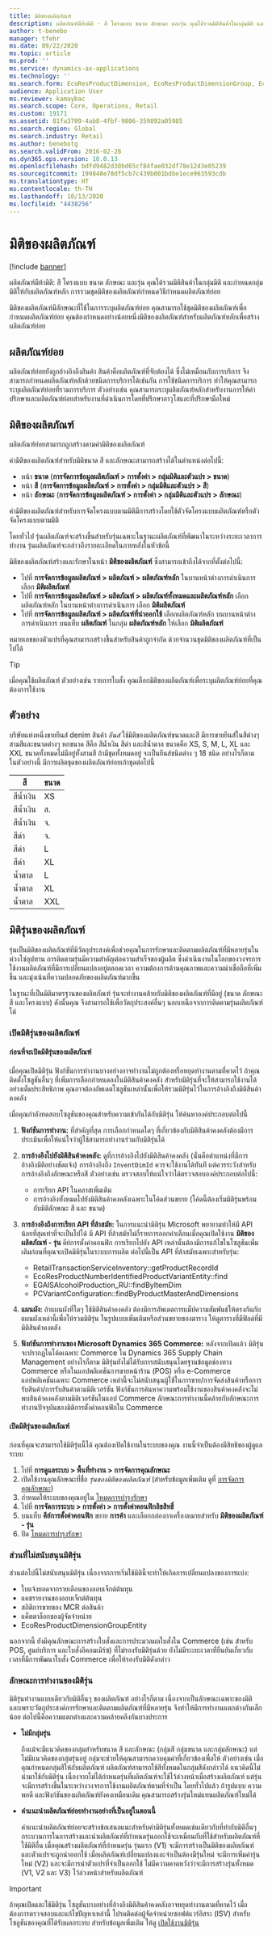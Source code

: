 ```yaml
---
title: มิติของผลิตภัณฑ์
description: ผลิตภัณฑ์มีห้ามิติ - สี โครงแบบ ขนาด ลักษณะ และรุ่น คุณได้รวมมิติสินค้าในกลุ่มมิติ และกำหนดกลุ่มมิติให้กับผลิตภัณฑ์หลัก การรวมชุดมิติของผลิตภัณฑ์กำหนดวิธีกำหนดผลิตภัณฑ์ย่อย
author: t-benebo
manager: tfehr
ms.date: 09/22/2020
ms.topic: article
ms.prod: ''
ms.service: dynamics-ax-applications
ms.technology: ''
ms.search.form: EcoResProductDimension, EcoResProductDimensionGroup, EcoResProductMasterDimension, RetailEcoResColor, RetailEcoResSize, RetailEcoResStyle, EcoResVersionNameLookup, RetailStyleGroupTable
audience: Application User
ms.reviewer: kamaybac
ms.search.scope: Core, Operations, Retail
ms.custom: 19171
ms.assetid: 81fa3709-4ab8-4fbf-9806-359892a05985
ms.search.region: Global
ms.search.industry: Retail
ms.author: benebotg
ms.search.validFrom: 2016-02-28
ms.dyn365.ops.version: 10.0.13
ms.openlocfilehash: bdfd9482d30bd65cf84fae032df78e1243e05239
ms.sourcegitcommit: 199848e78df5cb7c439b001bdbe1ece963593cdb
ms.translationtype: HT
ms.contentlocale: th-TH
ms.lasthandoff: 10/13/2020
ms.locfileid: "4438256"
---
```

# <a name="product-dimensions"></a>มิติของผลิตภัณฑ์

[!include [banner](../includes/banner.md)]

ผลิตภัณฑ์มีห้ามิติ: สี โครงแบบ ขนาด ลักษณะ และรุ่น คุณได้รวมมิติสินค้าในกลุ่มมิติ และกำหนดกลุ่มมิติให้กับผลิตภัณฑ์หลัก การรวมชุดมิติของผลิตภัณฑ์กำหนดวิธีกำหนดผลิตภัณฑ์ย่อย

มิติของผลิตภัณฑ์มีลักษณะที่ใช้ในการระบุผลิตภัณฑ์ย่อย  คุณสามารถใช้ชุดมิติของผลิตภัณฑ์เพื่อกำหนดผลิตภัณฑ์ย่อย คุณต้องกำหนดอย่างน้อยหนึ่งมิติของผลิตภัณฑ์สำหรับผลิตภัณฑ์หลักเพื่อสร้างผลิตภัณฑ์ย่อย

## <a name="product-variants"></a>ผลิตภัณฑ์ย่อย

ผลิตภัณฑ์ย่อยยังถูกอ้างอิงถึงสินค้า สินค้าคือผลิตภัณฑ์ที่จับต้องได้ ซึ่งไม่เหมือนกับการบริการ จึงสามารถกำหนดผลิตภัณฑ์หลักด้วยชนิดการบริการได้เช่นกัน การใช้ชนิดการบริการ ทำให้คุณสามารถระบุผลิตภัณฑ์ย่อยที่รวมการบริการ ตัวอย่างเช่น คุณสามารถระบุผลิตภัณฑ์หลักสำหรับงานการให้คำปรึกษาและผลิตภัณฑ์ย่อยสำหรับงานที่ดำเนินการโดยที่ปรึกษาอาวุโสและที่ปรึกษามือใหม่

## <a name="product-dimensions"></a>มิติของผลิตภัณฑ์

ผลิตภัณฑ์ย่อยสามารถถูกสร้างตามค่ามิติของผลิตภัณฑ์

ค่ามิติของผลิตภัณฑ์สำหรับมิติขนาด สี และลักษณะสามารถสร้างได้ในตำแหน่งต่อไปนี้:

- หน้า **ขนาด** (**การจัดการข้อมูลผลิตภัณฑ์ \> การตั้งค่า \> กลุ่มมิติและตัวแปร \> ขนาด**)
- หน้า **สี** (**การจัดการข้อมูลผลิตภัณฑ์ \> การตั้งค่า \> กลุ่มมิติและตัวแปร \> สี**)
- หน้า **ลักษณะ** (**การจัดการข้อมูลผลิตภัณฑ์ \> การตั้งค่า \> กลุ่มมิติและตัวแปร \> ลักษณะ**)

ค่ามิติของผลิตภัณฑ์สำหรับการจัดโครงแบบตามมิติมีการสร้างโดยใช้ตัวจัดโครงแบบผลิตภัณฑ์หรือตัวจัดโครงแบบตามมิติ 

โดยทั่วไป รุ่นผลิตภัณฑ์จะสร้างขึ้นสำหรับรุ่นเฉพาะในฐานะผลิตภัณฑ์ที่พัฒนาในระหว่างระยะเวลาการทำงาน รุ่นผลิตภัณฑ์จะกล่าวถึงรายละเอียดในภายหลังในหัวข้อนี้

มิติของผลิตภัณฑ์สร้างและรักษาในหน้า **มิติของผลิตภัณฑ์** ซึ่งสามารถเข้าถึงได้จากที่ตั้งต่อไปนี้:

- ไปที่ **การจัดการข้อมูลผลิตภัณฑ์ \> ผลิตภัณฑ์ \> ผลิตภัณฑ์หลัก** ในบานหน้าต่างการดำเนินการ เลือก **มิติผลิตภัณฑ์**
- ไปที่ **การจัดการข้อมูลผลิตภัณฑ์ \> ผลิตภัณฑ์ \> ผลิตภัณฑ์ทั้งหมดและผลิตภัณฑ์หลัก** เลือกผลิตภัณฑ์หลัก  ในบานหน้าต่างการดำเนินการ เลือก **มิติผลิตภัณฑ์**
- ไปที่ **การจัดการข้อมูลผลิตภัณฑ์ \> ผลิตภัณฑ์ที่นำออกใช้** เลือกผลิตภัณฑ์หลัก  บนบานหน้าต่างการดำเนินการ บนแท็บ **ผลิตภัณฑ์** ในกลุ่ม **ผลิตภัณฑ์หลัก** ให้เลือก **มิติผลิตภัณฑ์**

หมายเลขของตัวแปรที่คุณสามารถสร้างขึ้นสำหรับสินค้าถูกจำกัด ด้วยจำนวนชุดมิติของผลิตภัณฑ์ที่เป็นไปได้

> [!TIP]
> เมื่อคุณใช้ผลิตภัณฑ์ ตัวอย่างเช่น รายการใบสั่ง คุณเลือกมิติของผลิตภัณฑ์เพื่อระบุผลิตภัณฑ์ย่อยที่คุณต้องการใช้งาน

## <a name="example"></a>ตัวอย่าง

บริษัทแห่งหนึ่งขายยีนส์ denim สินค้า *ยีนส์* ใช้มิติของผลิตภัณฑ์ขนาดและสี มีการขายยีนส์ในสีต่างๆ สามสีและขนาดต่างๆ หกขนาด สีคือ สีน้ำเงิน สีดำ และสีน้ำตาล ขนาดคือ XS, S, M, L, XL และ XXL ขนาดทั้งหมดไม่มีอยู่ทั้งสามสี ถ้ามีชุดทั้งหมดอยู่ จะเป็นยีนส์ชนิดต่าง ๆ 18 ชนิด อย่างไรก็ตาม ในตัวอย่างนี้ มีการผลิตชุดของผลิตภัณฑ์ย่อยเก้าชุดต่อไปนี้

| สี | ขนาด |
|-------|------|
| สีน้ำเงิน  | XS   |
| สีน้ำเงิน  | ส.    |
| สีน้ำเงิน  | จ.    |
| สีดำ | จ.    |
| สีดำ | L    |
| สีดำ | XL   |
| น้ำตาล | L    |
| น้ำตาล | XL   |
| น้ำตาล | XXL  |

## <a name="the-version-product-dimension"></a>มิติรุ่นของผลิตภัณฑ์

รุ่นเป็นมิติของผลิตภัณฑ์ที่มีวัตถุประสงค์เพื่อช่วยคุณในการรักษาและติดตามผลิตภัณฑ์ที่มีหลายรุ่นในห่วงโซ่อุปทาน การติดตามรุ่นมีความสำคัญต่อความสำเร็จของผู้ผลิต ซึ่งดำเนินงานในโลกของวงจรการใช้งานผลิตภัณฑ์ที่มีการเปลี่ยนแปลงอยู่ตลอดเวลา ความต้องการด้านคุณภาพและความน่าเชื่อถือที่เพิ่มขึ้น และมุ่งเน้นที่ความปลอดภัยของผลิตภัณฑ์มากขึ้น

ในฐานะที่เป็นมิติมาตรฐานของผลิตภัณฑ์ รุ่นจะทำงานคล้ายกับมิติของผลิตภัณฑ์ที่มีอยู่ (ขนาด ลักษณะ สี และโครงแบบ) ดังนั้นคุณ จึงสามารถใช้เพื่อวัตถุประสงค์อื่นๆ นอกเหนือจากการติดตามรุ่นผลิตภัณฑ์ได้

### <a name="turn-on-the-version-dimension"></a><a name="enable-version-dim"></a>เปิดมิติรุ่นของผลิตภัณฑ์

#### <a name="before-you-turn-on-the-version-dimension"></a>ก่อนที่จะเปิดมิติรุ่นของผลิตภัณฑ์

เมื่อคุณเปิดมิติรุ่น ฟังก์ชันการทำงานบางอย่างอาจทำงานไม่ถูกต้องหรือหยุดทำงานตามที่คาดไว้ ถ้าคุณติดตั้งโซลูชันอื่นๆ ที่เพิ่มการเลือกกำหนดลงในมิติสินค้าคงคลัง สำหรับมิติรุ่นที่จะให้สามารถใช้งานได้อย่างเต็มประสิทธิภาพ คุณอาจต้องอัพเดตโซลูชันเหล่านั้นเพื่อให้รวมมิติรุ่นไว้ในการอ้างอิงถึงมิติสินค้าคงคลัง

เมื่อคุณกำลังทดสอบโซลูชันของคุณสำหรับความเข้ากันได้กับมิติรุ่น ให้ค้นหาองค์ประกอบต่อไปนี้

1. **ฟังก์ชันการทำงาน:** ที่สำคัญที่สุด การเลือกกำหนดใดๆ ที่เกี่ยวข้องกับมิติสินค้าคงคลังต้องมีการประเมินเพื่อให้แน่ใจว่าผู้ใช้สามารถทำงานร่วมกับมิติรุ่นได้
1. **การอ้างอิงไปยังมิติสินค้าคงคลัง:** ดูที่การอ้างอิงไปยังมิติสินค้าคงคลัง (นั่นคือตำแหน่งที่มีการอ้างอิงมิติอย่างชัดแจ้ง) การอ้างอิงถึง `InventDimId` ควรจะใช้งานได้ทันที แต่ควรระวังสำหรับการอ้างอิงถึงลักษณะหรือสี ตัวอย่างเช่น ตรวจสอบให้แน่ใจว่าได้ตรวจสอบองค์ประกอบต่อไปนี้:

    - การเรียก API ในคลาสเพิ่มเติม
    - การอ้างอิงทั้งหมดไปยังมิติสินค้าคงคลังเฉพาะในโค้ดส่วนขยาย (โค้ดนี้ต้องเริ่มมิติรุ่นพร้อมกับมิติลักษณะ สี และ ขนาด)

1. **การอ้างอิงถึงการเรียก API ที่ล้าสมัย:** ในการแนะนำมิติรุ่น Microsoft พยายามทำให้มี API น้อยที่สุดเท่าที่จะเป็นไปได้ มี API ที่ล้าสมัยไม่กี่รายการออกคำเตือนเมื่อคุณเปิดใช้งาน **มิติของผลิตภัณฑ์ - รุ่น** คีย์การตั้งค่าคอนฟิก การเรียกไปยัง API เหล่านั้นต้องมีการแก้ไขในโซลูชันเพิ่มเติมก่อนที่คุณจะเปิดมิติรุ่นในระบบการผลิต ต่อไปนี้เป็น API ที่ล้าสมัยเฉพาะสำหรับรุ่น:

    - RetailTransactionServiceInventory::getProductRecordId
    - EcoResProductNumberIdentifiedProductVariantEntity::find
    - EGAISAlcoholProduction_RU::findByItemDim
    - PCVariantConfiguration::findByProductMasterAndDimensions

1. **แผนผัง:** ถ้าแผนผังที่ใดๆ ใช้มิติสินค้าคงคลัง ต้องมีการอัพเดตการแม็ปความสัมพันธ์ให้ตรงกันกับแผนผังเหล่านี้เพื่อให้รวมมิติรุ่น ในรูปแบบเพิ่มเติมหรือส่วนขยายของตาราง ให้ดูตารางที่มีฟิลด์ที่มีมิติสินค้าคงคลัง
1. **ฟังก์ชันการทำงานของ Microsoft Dynamics 365 Commerce:** หลังจากเปิดแล้ว มิติรุ่นจะปรากฏในโค้ดเฉพาะ Commerce ใน Dynamics 365 Supply Chain Management อย่างไรก็ตาม มิติรุ่นยังไม่ได้รับการสนับสนุนโดยฐานข้อมูลช่องทาง Commerce หรือในแอปพลิเคชันการขายหน้าร้าน (POS) หรือ e-Commerce แอปพลิเคชันเฉพาะ Commerce เหล่านี้จะไม่สนับสนุนผู้ใช้ในการขาย/การจัดส่งสินค้าหรือการรับสินค้า/การรับสินค้าตามมิติเวอร์ชัน ฟังก์ชันการค้นหาความพร้อมใช้งานของสินค้าคงคลังจะไม่พบสินค้าคงคลังตามมิติเวอร์ชันในแอป Commerce ลักษณะการทำงานนี้คล้ายกับลักษณะการทำงานปัจจุบันของมิติการตั้งค่าคอนฟิกใน Commerce

#### <a name="turn-on-the-version-dimension"></a>เปิดมิติรุ่นของผลิตภัณฑ์

ก่อนที่คุณจะสามารถใช้มิติรุ่นนี้ได้ คุณต้องเปิดใช้งานในระบบของคุณ งานนี้จำเป็นต้องมีสิทธิของผู้ดูแลระบบ

1. ไปที่ **การดูแลระบบ \> พื้นที่ทำงาน \> การจัดการคุณลักษณะ**
1. เปิดใช้งานคุณลักษณะที่ชื่อ *รุ่นของมิติของผลิตภัณฑ์* (สำหรับข้อมูลเพิ่มเติม ดูที่ [การจัดการคุณลักษณะ](../../fin-ops-core/fin-ops/get-started/feature-management/feature-management-overview.md))
1. กำหนดให้ระบบของคุณอยู่ใน [โหมดการบำรุงรักษา](../../fin-ops-core/dev-itpro/sysadmin/maintenance-mode.md)
1. ไปที่ **การจัดการระบบ \> การตั้งค่า \> การตั้งค่าคอนฟิกลิขสิทธิ์**
1. บนแท็บ **คีย์การตั้งค่าคอนฟิก** ขยาย **การค้า** และเลือกกล่องกาเครื่องหมายสำหรับ **มิติของผลิตภัณฑ์ - รุ่น**
1. ปิด [โหมดการบำรุงรักษา](../../fin-ops-core/dev-itpro/sysadmin/maintenance-mode.md)

### <a name="areas-where-the-version-dimension-isnt-supported"></a>ส่วนที่ไม่สนับสนุนมิติรุ่น

ส่วนต่อไปนี้ไม่สนับสนุนมิติรุ่น เนื่องจากการเริ่มใช้มิตินี้จะทำให้เกิดการเปลี่ยนแปลงของการแบ่ง:

- ใบแจ้งยอดจากรายเดือนของออบเจ็กต์ต้นทุน
- แคชรายงานของออบเจ็กต์ต้นทุน
- สถิติการขายของ MCR ต่อสินค้า
- แค็ตตาล็อกของผู้จัดจำหน่าย
- EcoResProductDimensionGroupEntity

นอกจากนี้ ยังมีคุณลักษณะการสร้างใบสั่งและการประมวลผลใบสั่งใน Commerce (เช่น สำหรับ POS, ศูนย์บริการ และใบสั่งอีคอมเมิร์ซ) ที่ไม่รองรับมิติรุ่นด้วย ยังไม่มีระะยะเวลาที่ยืนยันเกี่ยวกับเวลาที่มีการพัฒนาใบสั่ง Commerce เพื่อให้รองรับมิติดังกล่าว

### <a name="functional-characteristics-of-the-version-dimension"></a>ลักษณะการทำงานของมิติรุ่น

มิติรุ่นทำงานแบบเดียวกับมิติอื่นๆ ของผลิตภัณฑ์ อย่างไรก็ตาม เนื่องจากเป็นลักษณะเฉพาะของมิติ และเพราะวัตถุประสงค์การรักษาและติดตามผลิตภัณฑ์ที่มีหลายรุ่น จึงทำให้มีการทำงานแตกต่างกันเล็กน้อย ต่อไปนี้คือความแตกต่างและความคล้ายคลึงกันบางประการ

- **ไม่มีกลุ่มรุ่น**

    ถึงแม้จะมีแนวคิดของกลุ่มสำหรับขนาด สี และลักษณะ (กลุ่มสี กลุ่มขนาด และกลุ่มลักษณะ) แต่ไม่มีแนวคิดของกลุ่มรุ่นอยู่ กลุ่มจะช่วยให้คุณสามารถควบคุมค่าที่เกี่ยวข้องเพื่อให้ ตัวอย่างเช่น เมื่อคุณกำหนดกลุ่มสีให้กับผลิตภัณฑ์ ผลิตภัณฑ์สามารถใช้สีทั้งหมดในกลุ่มสีดังกล่าวได้ แนวคิดนี้ไม่นำมาใช้กับมิติรุ่น เนื่องจากไม่ได้กำหนดรุ่นที่ผลิตภัณฑ์จะใช้ไว้ล่วงหน้าเมื่อสร้างผลิตภัณฑ์ แต่รุ่นจะมีการสร้างขึ้นในระหว่างวงจรการใช้งานผลิตภัณฑ์ตามที่จำเป็น โดยทั่วไปแล้ว ถ้ารูปแบบ ความพอดี และฟังก์ชันของผลิตภัณฑ์ยังคงเหมือนเดิม คุณสามารถสร้างรุ่นใหม่แทนผลิตภัณฑ์ใหม่ได้

- **คำแนะนำผลิตภัณฑ์ย่อยทำงานอย่างที่เป็นอยู่ในตอนนี้**

    คำแนะนำผลิตภัณฑ์ย่อยจะสร้างข้อเสนอแนะสำหรับค่ามิติรุ่นทั้งหมดเช่นเดียวกับที่ทำกับมิติอื่นๆ กระบวนการในการสร้างและนำผลิตภัณฑ์ที่กำหนดรุ่นออกใช้จะเหมือนกับที่ใช้สำหรับผลิตภัณฑ์ที่ใช้มิติอื่น เมื่อคุณสร้างผลิตภัณฑ์ที่กำหนดรุ่น รุ่นแรก (V1) จะมีการสร้างเป็นมิติของผลิตภัณฑ์และตัวแปรจะถูกนำออกใช้ เมื่อผลิตภัณฑ์เปลี่ยนแปลงและจำเป็นต้องมีรุ่นใหม่ จะมีการเพิ่มค่ารุ่นใหม่ (V2) และจะมีการนำตัวแปรที่จำเป็นออกใช้ ไม่มีความคาดหวังว่าจะมีการสร้างรุ่นทั้งหมด (V1, V2 และ V3) ไว้ล่วงหน้าสำหรับผลิตภัณฑ์

> [!IMPORTANT]
> ถ้าคุณเปิดและใช้มิติรุ่น โซลูชันบางอย่างที่อ้างอิงมิติสินค้าคงคลังอาจหยุดทำงานตามที่คาดไว้ เมื่อต้องการตรวจสอบและแก้ไขปัญหาเหล่านี้ โปรดติดต่อผู้จัดจำหน่ายซอฟต์แวร์อิสระ (ISV) สำหรับโซลูชันของคุณที่ได้รับผลกระทบ สำหรับข้อมูลเพิ่มเติม ให้ดู [เปิดใช้งานมิติรุ่น](#enable-version-dim)
